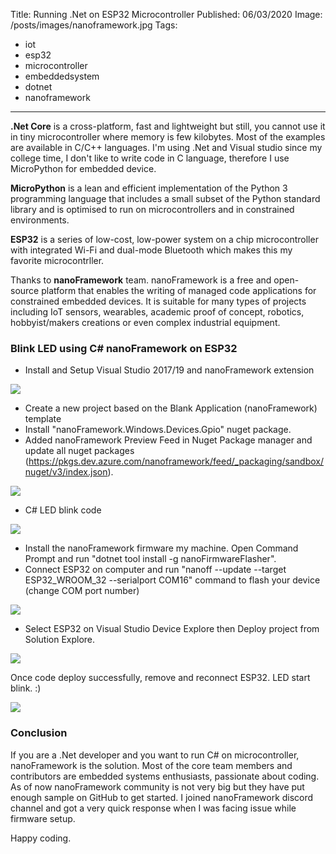 Title: Running .Net on ESP32 Microcontroller
Published: 06/03/2020
Image: /posts/images/nanoframework.jpg
Tags:
  - iot
  - esp32
  - microcontroller
  - embeddedsystem
  - dotnet
  - nanoframework
---
**.Net Core** is a cross-platform, fast and lightweight but still, you cannot use it in tiny microcontroller where memory is few kilobytes. Most of the examples are available in C/C++ languages. I'm using .Net and Visual studio since my college time, I don't like to write code in C language, therefore I use MicroPython for embedded device.

**MicroPython** is a lean and efficient implementation of the Python 3 programming language that includes a small subset of the Python standard library and is optimised to run on microcontrollers and in constrained environments.

**ESP32** is a series of low-cost, low-power system on a chip microcontroller with integrated Wi-Fi and dual-mode Bluetooth which makes this my favorite microcontrller.

Thanks to **nanoFramework** team. nanoFramework is a free and open-source platform that enables the writing of managed code applications for constrained embedded devices. It is suitable for many types of projects including IoT sensors, wearables, academic proof of concept, robotics, hobbyist/makers creations or even complex industrial equipment.

### Blink LED using C# nanoFramework on ESP32
- Install and Setup Visual Studio 2017/19 and nanoFramework extension

<img src="/posts/images/nanoframework-extension.jpg">

- Create a new project based on the Blank Application (nanoFramework) template
- Install "nanoFramework.Windows.Devices.Gpio" nuget package.
- Added nanoFramework Preview Feed in Nuget Package manager and update all nuget packages (https://pkgs.dev.azure.com/nanoframework/feed/_packaging/sandbox/nuget/v3/index.json).

<img src="/posts/images/nanoframework-nuget.jpg">

- C# LED blink code

<img src="/posts/images/nanoframework-code.jpg">

- Install the nanoFramework firmware my machine. Open Command Prompt and run "dotnet tool install -g nanoFirmwareFlasher".
- Connect ESP32 on computer and run "nanoff --update --target ESP32_WROOM_32 --serialport COM16" command to flash your device (change COM port number)

<img src="/posts/images/nanoframework-deploy.jpg">

- Select ESP32 on Visual Studio Device Explore then Deploy project from Solution Explore.

<img src="/posts/images/nanoframework-buildoutput.jpg">

Once code deploy successfully, remove and reconnect ESP32. LED start blink. :)

![](/posts/images/nanoframework-led-blink.gif)

### Conclusion
If you are a .Net developer and you want to run C# on microcontroller, nanoFramework is the solution. Most of the core team members and contributors are embedded systems enthusiasts, passionate about coding. As of now nanoFramework community is not very big but they have put enough sample on GitHub to get started. I joined nanoFramework discord channel and got a very quick response when I was facing issue while firmware setup.

Happy coding.